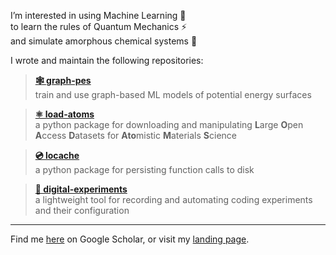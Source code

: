 I’m interested in using Machine Learning 🤖 \
to learn the rules of Quantum Mechanics ⚡️ \
and simulate amorphous chemical systems 🧪


I wrote and maintain the following repositories:

> **[🕸️ graph-pes](https://github.com/jla-gardner/graph-pes)**\
> train and use graph-based ML models of potential energy surfaces

> **[⚛️ load-atoms](https://jla-gardner.github.io/load-atoms/)**\
> a python package for downloading and manipulating **L**arge **O**pen **A**ccess **D**atasets for **Ato**mistic **M**aterials **S**cience

> **[💿 locache](https://github.com/jla-gardner/local-cache)**\
> a python package for persisting function calls to disk

> **[🔬 digital-experiments](https://jla-gardner.github.io/digital-experiments/)**\
> a lightweight tool for recording and automating coding experiments and their configuration

---

Find me [here](https://scholar.google.com/citations?user=797Gg3sAAAAJ&hl=en) on Google Scholar, or visit my [landing page](https://jla-gardner.github.io).

<!---
jla-gardner/jla-gardner is a ✨ special ✨ repository because its `README.md` (this file) appears on your GitHub profile.
You can click the Preview link to take a look at your changes.
--->
